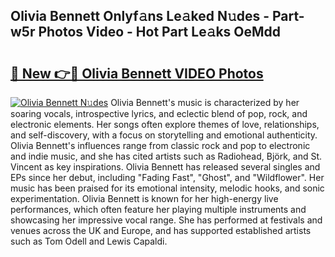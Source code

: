 ## Olivia Bennett Onlyf𝚊ns Le𝚊ked N𝚞des - Part-w5r Photos Video - Hot Part Le𝚊ks OeMdd

# <h2><a href="http://ab97350.deff.icu/?id=Olivia+Bennett">🔗 New 👉🔴 Olivia Bennett VIDEO Photos</a></h2>

[![Olivia Bennett N𝚞des](https://i.imgur.com/rIISA9y.gif)](http://ab97350.deff.icu/?id=Olivia+Bennett)
Olivia Bennett's music is characterized by her soaring vocals, introspective lyrics, and eclectic blend of pop, rock, and electronic elements. Her songs often explore themes of love, relationships, and self-discovery, with a focus on storytelling and emotional authenticity. Olivia Bennett's influences range from classic rock and pop to electronic and indie music, and she has cited artists such as Radiohead, Björk, and St. Vincent as key inspirations. Olivia Bennett has released several singles and EPs since her debut, including "Fading Fast", "Ghost", and "Wildflower". Her music has been praised for its emotional intensity, melodic hooks, and sonic experimentation. Olivia Bennett is known for her high-energy live performances, which often feature her playing multiple instruments and showcasing her impressive vocal range. She has performed at festivals and venues across the UK and Europe, and has supported established artists such as Tom Odell and Lewis Capaldi.
